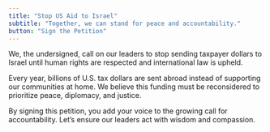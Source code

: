 ```yaml
---
title: "Stop US Aid to Israel"
subtitle: "Together, we can stand for peace and accountability."
button: "Sign the Petition"
---
```


We, the undersigned, call on our leaders to stop sending taxpayer dollars to Israel until human rights are respected and international law is upheld.  

Every year, billions of U.S. tax dollars are sent abroad instead of supporting our communities at home. We believe this funding must be reconsidered to prioritize peace, diplomacy, and justice.  

By signing this petition, you add your voice to the growing call for accountability. Let’s ensure our leaders act with wisdom and compassion.

